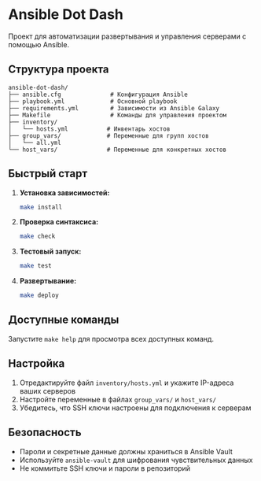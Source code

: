 # Ansible Dot Dash

Проект для автоматизации развертывания и управления серверами с помощью Ansible.

## Структура проекта

```
ansible-dot-dash/
├── ansible.cfg              # Конфигурация Ansible
├── playbook.yml             # Основной playbook
├── requirements.yml         # Зависимости из Ansible Galaxy
├── Makefile                 # Команды для управления проектом
├── inventory/
│   └── hosts.yml           # Инвентарь хостов
├── group_vars/             # Переменные для групп хостов
│   └── all.yml
└── host_vars/              # Переменные для конкретных хостов
```

## Быстрый старт

1. **Установка зависимостей:**
   ```bash
   make install
   ```

2. **Проверка синтаксиса:**
   ```bash
   make check
   ```

3. **Тестовый запуск:**
   ```bash
   make test
   ```

4. **Развертывание:**
   ```bash
   make deploy
   ```

## Доступные команды

Запустите `make help` для просмотра всех доступных команд.

## Настройка

1. Отредактируйте файл `inventory/hosts.yml` и укажите IP-адреса ваших серверов
2. Настройте переменные в файлах `group_vars/` и `host_vars/`
3. Убедитесь, что SSH ключи настроены для подключения к серверам

## Безопасность

- Пароли и секретные данные должны храниться в Ansible Vault
- Используйте `ansible-vault` для шифрования чувствительных данных
- Не коммитьте SSH ключи и пароли в репозиторий